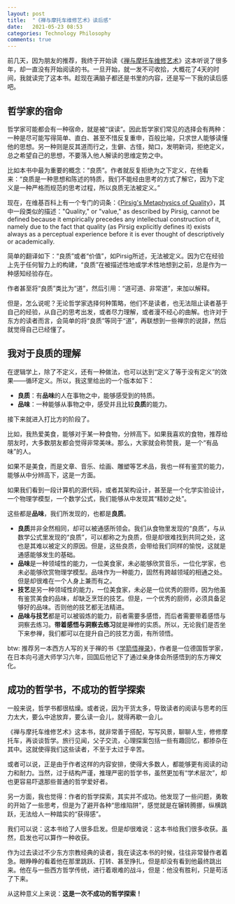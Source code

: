 ```yaml
---
layout: post
title:  "《禅与摩托车维修艺术》读后感"
date:   2021-05-23 08:53
categories: Technology Philosophy
comments: true
---
```


前几天，因为朋友的推荐，我终于开始读《[禅与摩托车维修艺术](https://book.douban.com/subject/6811366/)》这本听说了很多年，却一直没有开始阅读的书。一旦开始，就一发不可收拾，大概花了4天的时间，我就读完了这本书。趁现在满脑子都还是书里的内容，还是写一下我的读后感吧。

## 哲学家的宿命

哲学家可能都会有一种宿命，就是被“误读”。因此哲学家们常见的选择会有两种：一种是尽可能写得简单、直白、甚至不惜反复重申，百般比喻，只求世人能够读懂他的思想。另一种则是反其道而行之，生僻、古怪，拗口，发明新词，拒绝定义，总之希望自己的思想，不要落入他人解读的思维定势之中。

比如本书中最为重要的概念：“良质”。作者就反复拒绝为之下定义，在他看来：“良质是一种思想和陈述的特质，我们不能经由思考的方式了解它，因为下定义是一种严格而规范的思考过程，所以良质无法被定义。”

现在，在维基百科上有一个专门的词条：《[Pirsig's Metaphysics of Quality](https://en.wikipedia.org/wiki/Pirsig%27s_Metaphysics_of_Quality)》，其中一段类似的描述："Quality," or "value," as described by Pirsig, cannot be defined because it empirically precedes any intellectual construction of it, namely due to the fact that quality (as Pirsig explicitly defines it) exists always as a perceptual experience before it is ever thought of descriptively or academically. 

简单的翻译如下：“良质”或者“价值”，如Pirsig所述，无法被定义。因为它在经验上先于任何智力上的构建，“良质”在被描述性地或学术性地想到之前，总是作为一种感知经验存在。

作者甚至将“良质”类比为“道”，然后引用：“道可道、非常道”，来加以解释。

但是，怎么说呢？无论哲学家选择何种策略，他们不是读者，也无法阻止读者基于自己的经验，从自己的思考出发，或者尽力理解，或者漫不经心的曲解。也许对于东方的读者而言，会简单的将“良质”等同于“道”，再联想到一些禅宗的说辞，然后就觉得自己已经懂了。

## 我对于良质的理解

在逻辑学上，除了不定义，还有一种做法，也可以达到“定义了等于没有定义”的效果——循环定义。所以，我这里给出的一个版本如下：

* **良质**：有**品味**的人在事物之中，能够感受到的特质。
* **品味**：一种能够从事物之中，感受并且比较**良质**的能力。

接下来就进入打比方的阶段了。

比如，我热爱美食，能够对于某一种食物，分辨高下。如果我喜欢的食物，推荐给朋友时，大多数朋友都会觉得非常美味。那么，大家就会称赞我，是一个“有品味”的人。

如果不是美食，而是文章、音乐、绘画、雕塑等艺术品，我也一样有鉴赏的能力，能够从中分辨高下，这是一方面。

如果我们看到一段计算机的源代码，或者其架构设计，甚至是一个化学实验设计，一个物理学模型，一个数学公式，我们能够从中发现其“精妙之处”。

这些都是**品味**，我们所发现的，也都是**良质**。

* **良质**并非全然相同，却可以被通感所领会。我们从食物里发现的“良质”，与从数学公式里发现的“良质”，可以都称之为良质，但是却很难找到共同之处，这也是其难以被定义的原因。但是，这些良质，会带给我们同样的愉悦，这就是通感能够发生的基础。
* **品味**是一种领域性的能力，一位美食家，未必能够欣赏音乐，一位化学家，也未必能够欣赏物理学模型。品味作为一种能力，固然有跨越领域的相通之处。但是却很难在一个人身上兼而有之。
* **技艺**是另一种领域性的能力，一位美食家，未必是一位优秀的厨师，因为他虽有鉴赏美食的品味，却缺乏烹饪的技艺。但是，一个优秀的厨师，必须具备足够好的品味。否则他的技艺都无法精进。
* **品味与技艺**都是可以被锻炼的能力，前者需要多感悟，而后者需要带着感悟与洞察去练习。**带着感悟与洞察去练习**就是禅修的实质。所以，无论我们是否坐下来参禅，我们都可以在提升自己的技艺方面，有所领悟。

btw: 推荐另一本西方人写的关于禅的书《[学箭悟禅录](https://book.douban.com/subject/5994811/)》，作者是一位德国哲学家，在日本向弓道大师学习六年，回国后他记下了通过亲身体会所感悟到的东方禅文化。

## 成功的哲学书，不成功的哲学探索

一般来说，哲学书都很枯燥。或者说，因为干货太多，导致读者的阅读与思考的压力太大，要么中途放弃，要么读一会儿，就得再歇一会儿。

《禅与摩托车维修艺术》这本书，就非常善于搭配，写写风景，聊聊人生，修修摩托车，再谈谈哲学。旅行见闻，父子交流，心理探案包括一些有趣回忆，都掺杂在其中。这就使得我们这些读者，不至于太过于辛苦。

或者可以说，正是由于作者这样的内容安排，使得大多数人，都能够更有阅读的动力和耐力。当然，过于结构严谨，推理严密的哲学书，虽然更加有“学术层次”，却也更容易吓退那些普通的哲学爱好者。

另一方面，我也觉得：作者的哲学探索，其实并不成功。他发现了一些问题，勇敢的开始了一些思考，但是为了避开各种“思维陷阱”，感觉就是在辗转腾挪，纵横跳跃，无法给人一种踏实的“获得感”。

我们可以说：这本书给了人很多启发。但是却很难说：这本书给我们很多收获。虽然，启发也可以算作一种收获。

作为过去读过不少东方宗教经典的读者，我在读这本书的时候，往往非常替作者着急。眼睁睁的看着他在那里跳跃、打转、甚至挣扎，但是却没有看到他最终跳出来。他在与一些西方哲学传统，进行着艰难的战斗，但是：他没有胜利，只是苟活了下来。

从这种意义上来说：**这是一次不成功的哲学探索！**
